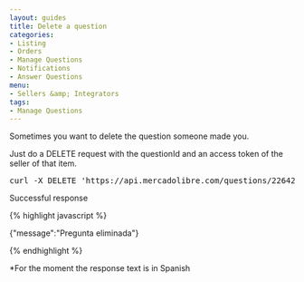 ```yaml
---
layout: guides
title: Delete a question
categories: 
- Listing
- Orders
- Manage Questions
- Notifications
- Answer Questions
menu: 
- Sellers &amp; Integrators
tags: 
- Manage Questions
---
```


Sometimes you want to delete the question someone made you.

Just do a DELETE request with the questionId and an access token of the seller of that item.

<pre class="terminal">
curl -X DELETE 'https://api.mercadolibre.com/questions/2264284172?access_token=$ACCESS_TOKEN'
</pre>

Successful response

{% highlight javascript %}

{"message":"Pregunta eliminada"}

{% endhighlight %}

*For the moment the response text is in Spanish


